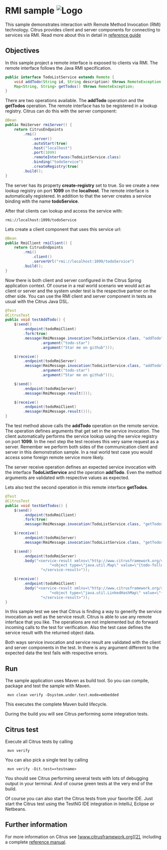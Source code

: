 RMI sample ![Logo][1]
==============

This sample demonstrates interaction with Remote Method Invocation (RMI) technology. 
Citrus provides client and server components for connecting to services via RMI. 
Read more about this in detail in [reference guide][4]

Objectives
---------

In this sample project a remote interface is exposed to clients via RMI. The remote interface follows the Java RMI specification.

```java
public interface TodoListService extends Remote {
    void addTodo(String id, String description) throws RemoteException;
    Map<String, String> getTodos() throws RemoteException;
}
```

There are two operations available. The **addTodo** operation and the **getTodos** operation. The remote interface has to be registered in
a lookup registry. Citrus can do this with the server component:

```java
@Bean
public RmiServer rmiServer() {
    return CitrusEndpoints
        .rmi()
            .server()
            .autoStart(true)
            .host("localhost")
            .port(1099)
            .remoteInterfaces(TodoListService.class)
            .binding("todoService")
            .createRegistry(true)
        .build();
}
```
                     
The server has its property **create-registry** set to true. So we create a new lookup registry on port **1099** on the **localhost**. The
remote interface is automatically registered. In addition to that the server creates a service binding with the name **todoService**.

After that clients can lookup and access the service with:
 
```
rmi://localhost:1099/todoService
```
    
Lets create a client component that uses this service url:
    
```java
@Bean
public RmiClient rmiClient() {
    return CitrusEndpoints
        .rmi()
            .client()
            .serverUrl("rmi://localhost:1099/todoService")
        .build();
}
```
    
Now there is both client and server configured in the Citrus Spring application context. Of course in a real world scenario we would act as 
client or server and the system under test is the respective partner on the other side. You can use the RMI client and server component in 
tests as usual with the Citrus Java DSL.
    
```java
@Test
@CitrusTest
public void testAddTodo() {
    $(send()
        .endpoint(todoRmiClient)
        .fork(true)
        .message(RmiMessage.invocation(TodoListService.class, "addTodo")
                .argument("todo-star")
                .argument("Star me on github")));

    $(receive()
        .endpoint(todoRmiServer)
        .message(RmiMessage.invocation(TodoListService.class, "addTodo")
                .argument("todo-star")
                .argument("Star me on github")));

    $(send()
        .endpoint(todoRmiServer)
        .message(RmiMessage.result()));

    $(receive()
        .endpoint(todoRmiClient)
        .message(RmiMessage.result()));
}  
```
    
The test method above calls the **addTodo** operation on the remote service. The operation defines arguments that
get set in the service invocation. The client automatically performs the service lookup using the service registry on port
**1099**. In the next step the test receives this very same request as a server. Remember we perform both sides of the communication 
client and server in this demonstration sample. In a real world test case you would access some foreign remote service more likely.
   
The server receive operation defines an expected service invocation with the interface **TodoListService** and the operation **addTodo**.
Even the method arguments are validated with respective values as expected.   
        
Lets also test the second operation in this remote interface **getTodos**.
        
```java
@Test
@CitrusTest
public void testGetTodos() {
    $(send()
        .endpoint(todoRmiClient)
        .fork(true)
        .message(RmiMessage.invocation(TodoListService.class, "getTodos")));

    $(receive()
        .endpoint(todoRmiServer)
        .message(RmiMessage.invocation(TodoListService.class, "getTodos")));

    $(send()
        .endpoint(todoRmiServer)
        .body("<service-result xmlns=\"http://www.citrusframework.org/schema/rmi/message\">" +
                    "<object type=\"java.util.Map\" value=\"{todo-follow=Follow us on github}\"/>" +
                "</service-result>"));

    $(receive()
        .endpoint(todoRmiClient)
        .body("<service-result xmlns=\"http://www.citrusframework.org/schema/rmi/message\">" +
                    "<object type=\"java.util.LinkedHashMap\" value=\"{todo-follow=Follow us on github}\"/>" +
                "</service-result>"));
}
```
    
In this sample test we see that Citrus is finding a way to generify the service invocation as well as the service result.
Citrus is able to use any remote interface that you like. The operations are not implemented but do forward incoming calls to the
test for verification. Also the test case defines the service result with the returned object data.

Both ways service invocation and service result are validated with the client and server components in the test. In there is any
argument different to the expected data the test fails with respective errors.

Run
---------

The sample application uses Maven as build tool. So you can compile, package and test the
sample with Maven.
 
     mvn clean verify -Dsystem.under.test.mode=embedded
    
This executes the complete Maven build lifecycle.

During the build you will see Citrus performing some integration tests.

Citrus test
---------

Execute all Citrus tests by calling

     mvn verify

You can also pick a single test by calling

     mvn verify -Dit.test=<testname>

You should see Citrus performing several tests with lots of debugging output in your terminal. 
And of course green tests at the very end of the build.

Of course you can also start the Citrus tests from your favorite IDE.
Just start the Citrus test using the TestNG IDE integration in IntelliJ, Eclipse or Netbeans.

Further information
---------

For more information on Citrus see [www.citrusframework.org][2], including
a complete [reference manual][3].

 [1]: https://citrusframework.org/img/brand-logo.png "Citrus"
 [2]: https://citrusframework.org
 [3]: https://citrusframework.org/reference/html/
 [4]: https://citrusframework.org/reference/html#rmi
